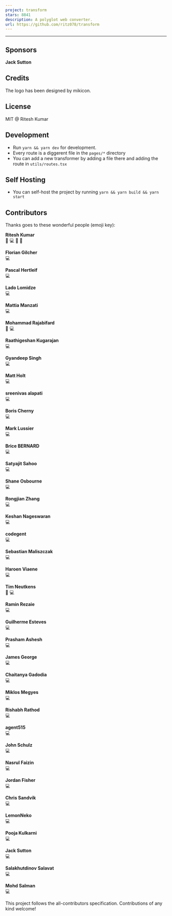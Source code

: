 ```yaml
---
project: transform
stars: 8841
description: A polyglot web converter.
url: https://github.com/ritz078/transform
---
```


* * *

Sponsors
--------

  
**Jack Sutton**

Credits
-------

The logo has been designed by mikicon.

License
-------

MIT @ Ritesh Kumar

Development
-----------

-   Run `yarn && yarn dev` for development.
-   Every route is a diggerent file in the `pages/*` directory
-   You can add a new transformer by adding a file there and adding the route in `utils/routes.tsx`

Self Hosting
------------

-   You can self-host the project by running `yarn && yarn build && yarn start`

Contributors
------------

Thanks goes to these wonderful people (emoji key):

  
**Ritesh Kumar**  
📖 💻 🤔 👀

  
**Florian Gilcher**  
💻

  
**Pascal Hertleif**  
💻

  
**Lado Lomidze**  
💻

  
**Mattia Manzati**  
💻

  
**Mohammad Rajabifard**  
🤔 💻

  
**Raathigeshan Kugarajan**  
💻

  
**Gyandeep Singh**  
💻

  
**Matt Holt**  
💻

  
**sreenivas alapati**  
💻

  
**Boris Cherny**  
💻

  
**Mark Lussier**  
💻

  
**Brice BERNARD**  
💻

  
**Satyajit Sahoo**  
💻

  
**Shane Osbourne**  
💻

  
**Rongjian Zhang**  
💻

  
**Keshan Nageswaran**  
💻

  
**codegent**  
💻

  
**Sebastian Maliszczak**  
💻

  
**Haroen Viaene**  
💻

  
**Tim Neutkens**  
🔌 💻

  
**Ramin Rezaie**  
💻

  
**Guilherme Esteves**  
💻

  
**Prasham Ashesh**  
💻

  
**James George**  
💻

  
**Chaitanya Gadodia**  
💻

  
**Miklos Megyes**  
💻

  
**Rishabh Rathod**  
💻

  
**agent515**  
💻

  
**John Schulz**  
💻

  
**Nasrul Faizin**  
💻

  
**Jordan Fisher**  
💻

  
**Chris Sandvik**  
💻

  
**LemonNeko**  
💻

  
**Pooja Kulkarni**  
💻

  
**Jack Sutton**  
💻

  
**Salakhutdinov Salavat**  
💻

  
**Mohd Salman**  
💻

This project follows the all-contributors specification. Contributions of any kind welcome!
